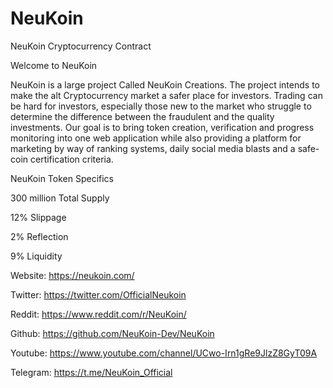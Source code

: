 # NeuKoin
NeuKoin Cryptocurrency Contract


Welcome to NeuKoin

NeuKoin is a large project Called NeuKoin Creations. The project intends to make the alt Cryptocurrency market a safer place for investors. Trading can be hard for investors, especially those new to the market who struggle to determine the difference between the fraudulent and the quality investments. Our goal is to bring token creation, verification and progress monitoring into one web application while also providing a platform for marketing by way of ranking systems, daily social media blasts and a safe-coin certification criteria.

NeuKoin Token Specifics

300 million Total Supply

12% Slippage

2% Reflection

9% Liquidity

Website: https://neukoin.com/

Twitter: https://twitter.com/OfficialNeukoin

Reddit: https://www.reddit.com/r/NeuKoin/

Github: https://github.com/NeuKoin-Dev/NeuKoin

Youtube: https://www.youtube.com/channel/UCwo-Irn1gRe9JlzZ8GyT09A

Telegram: https://t.me/NeuKoin_Official

